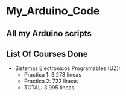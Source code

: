 # My_Arduino_Code
All my Arduino scripts
---
## List Of Courses Done
- Sistemas Electrónicos Programables (UZ): 
    + Practica 1: 3.273 lineas
    + Practica 2: 722 lineas
    + TOTAL: 3.995 lineas
